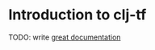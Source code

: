# Introduction to clj-tf

TODO: write [great documentation](http://jacobian.org/writing/what-to-write/)
